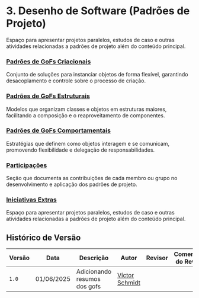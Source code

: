 # 3. Desenho de Software (Padrões de Projeto)

Espaço para apresentar projetos paralelos, estudos de caso e outras atividades relacionadas a padrões de projeto além do conteúdo principal.

### [Padrões de GoFs Criacionais](./PadroesDeProjeto/gofsCriacionais/3.1.GoFsCriacionais)

Conjunto de soluções para instanciar objetos de forma flexível, garantindo desacoplamento e controle sobre o processo de criação.

### [Padrões de GoFs Estruturais](./PadroesDeProjeto/gofsEstruturais/3.2.GoFsEstruturais)

Modelos que organizam classes e objetos em estruturas maiores, facilitando a composição e o reaproveitamento de componentes.

### [Padrões de GoFs Comportamentais](./PadroesDeProjeto/gofsComportamentais/3.3.GoFsComportamentais)

Estratégias que definem como objetos interagem e se comunicam, promovendo flexibilidade e delegação de responsabilidades.

### [Participações](./PadroesDeProjeto/3.4.ParticipacoesPadroes)

Seção que documenta as contribuições de cada membro ou grupo no desenvolvimento e aplicação dos padrões de projeto.

### [Iniciativas Extras](./PadroesDeProjeto/iniciativasExtras/3.5.IniciativasExtras.md)

Espaço para apresentar projetos paralelos, estudos de caso e outras atividades relacionadas a padrões de projeto além do conteúdo principal.

## Histórico de Versão

| Versão | Data | Descrição | Autor | Revisor | Comentário do Revisor |
| -- | -- | -- | -- | -- | -- |
| `1.0`  | 01/06/2025 | Adicionando resumos dos gofs | [Víctor Schmidt](https://github.com/moonshinerd) |  |  |
